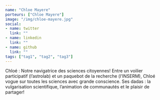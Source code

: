 ```yaml
---
name: "Chloe Mayere"
porteurs: ["Chloe Mayere"]
image: "/img/chloe-mayere.jpg"
social:
- name: twitter
  link: ""
- name: linkedin
  link: ""
- name: github
  link: ""
tags: ["tag1", "tag2", "tag3"]
---
```

Chloé : Notre navigatrice des sciences citoyennes! Entre un voilier participatif (l’astrolab) et un paquebot de la recherche (l’INSERM), Chloé vogue sur toutes les sciences avec grande conscience. Ses dadas : la vulgarisation scientifique, l’animation de communautés et le plaisir de partager!
